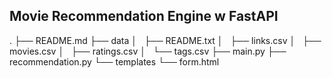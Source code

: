 ## Movie Recommendation Engine w FastAPI

.
├── README.md
├── data
│   ├── README.txt
│   ├── links.csv
│   ├── movies.csv
│   ├── ratings.csv
│   └── tags.csv
├── main.py
├── recommendation.py
└── templates
    └── form.html